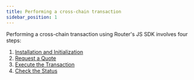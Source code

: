 ```yaml
---
title: Performing a cross-chain transaction
sidebar_position: 1
---
```


Performing a cross-chain transaction using Router's JS SDK involves four steps:

1. [Installation and Initialization](./nitro-js-sdk/installation-initialization)
2. [Request a Quote](./nitro-js-sdk/request-quote)
3. [Execute the Transaction](./nitro-js-sdk/execute-transaction)
4. [Check the Status](./nitro-js-sdk/check-status)